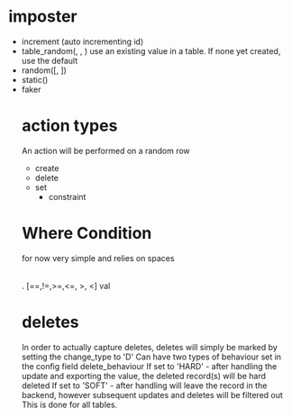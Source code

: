 # imposter
- increment (auto incrementing id)
- table_random(<table>, <field>, <default>) use an existing value in a table. If none yet created, use the default
- random([<value1>, <value2>])
- static(<value>)
- faker

# action types
An action will be performed on a random row
- create
- delete
- set
    - constraint

# Where Condition
for now very simple and relies on spaces
<table>.<field> [==,!=,>=,<=, >, <] val

# deletes
In order to actually capture deletes, deletes will simply be marked by setting the change_type to 'D'
Can have two types of behaviour set in the config field delete_behaviour
If set to 'HARD' - after handling the update and exporting the value, the deleted record(s) will be hard deleted
If set to 'SOFT' - after handling will leave the record in the backend, however subsequent updates and deletes will be filtered out
This is done for all tables.
